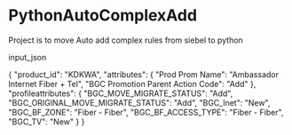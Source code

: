 # PythonAutoComplexAdd

Project is to move Auto add complex rules from siebel to python


input_json


{
    "product_id": "KDKWA",
    "attributes": {
        "Prod Prom Name": "Ambassador Internet Fiber + Tel",
        "BGC Promotion Parent Action Code": "Add"
    },
    "profileattributes": {
        "BGC_MOVE_MIGRATE_STATUS": "Add",
        "BGC_ORIGINAL_MOVE_MIGRATE_STATUS": "Add",
        "BGC_Inet": "New",
        "BGC_BF_ZONE": "Fiber - Fiber",
        "BGC_BF_ACCESS_TYPE": "Fiber - Fiber",
        "BGC_TV": "New"
    }
}